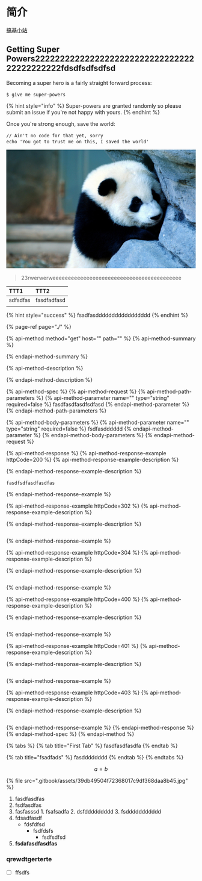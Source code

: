 # 简介
 [搞基小站](http://www.linkais.com)
## Getting Super Powers2222222222222222222222222222222222222222222fdsdfsdfsdfsd

Becoming a super hero is a fairly straight forward process:

```text
$ give me super-powers
```

{% hint style="info" %}
Super-powers are granted randomly so please submit an issue if you're not happy with yours.
{% endhint %}

Once you're strong enough, save the world:

```text
// Ain't no code for that yet, sorry
echo 'You got to trust me on this, I saved the world'
```

![](.gitbook/assets/39db49504f72368017c9df368daa8b45.jpg)

> 23rwerwerweeeeeeeeeeeeeeeeeeeeeeeeeeeeeeeeeeeeeeeeee

| TTT1 | TTT2 |
| :--- | :--- |
| sdfsdfas | fasdfadfasd |
|  |  |

{% hint style="success" %}
fsadfasddddddddddddddddd
{% endhint %}

{% page-ref page="./" %}

{% api-method method="get" host="" path="" %}
{% api-method-summary %}

{% endapi-method-summary %}

{% api-method-description %}

{% endapi-method-description %}

{% api-method-spec %}
{% api-method-request %}
{% api-method-path-parameters %}
{% api-method-parameter name="" type="string" required=false %}
fasdfasdfasdfsdfasd
{% endapi-method-parameter %}
{% endapi-method-path-parameters %}

{% api-method-body-parameters %}
{% api-method-parameter name="" type="string" required=false %}
fsdfasdddddd
{% endapi-method-parameter %}
{% endapi-method-body-parameters %}
{% endapi-method-request %}

{% api-method-response %}
{% api-method-response-example httpCode=200 %}
{% api-method-response-example-description %}

{% endapi-method-response-example-description %}

```text
fasdfsdfasdfasdfas
```
{% endapi-method-response-example %}

{% api-method-response-example httpCode=302 %}
{% api-method-response-example-description %}

{% endapi-method-response-example-description %}

```text

```
{% endapi-method-response-example %}

{% api-method-response-example httpCode=304 %}
{% api-method-response-example-description %}

{% endapi-method-response-example-description %}

```text

```
{% endapi-method-response-example %}

{% api-method-response-example httpCode=400 %}
{% api-method-response-example-description %}

{% endapi-method-response-example-description %}

```text

```
{% endapi-method-response-example %}

{% api-method-response-example httpCode=401 %}
{% api-method-response-example-description %}

{% endapi-method-response-example-description %}

```text

```
{% endapi-method-response-example %}

{% api-method-response-example httpCode=403 %}
{% api-method-response-example-description %}

{% endapi-method-response-example-description %}

```text

```
{% endapi-method-response-example %}
{% endapi-method-response %}
{% endapi-method-spec %}
{% endapi-method %}

{% tabs %}
{% tab title="First Tab" %}
fasdfasdfasdfa
{% endtab %}

{% tab title="fsadfads" %}
fasdddddddd
{% endtab %}
{% endtabs %}

$$
a = b
$$

{% file src=".gitbook/assets/39db49504f72368017c9df368daa8b45.jpg" %}

1. fasdfasdfas
2. fsdfasdfas
3. fasfasssd 1. fsafsadfa 2. dsfddddddddd 3. fsddddddddddd
4. fdsadfasdf
   * fdsfdfsd
     * fsdfdsfs
       * fsdfsdfsd
5. **fsdafasdfasdfas**

### qrewdtgerterte

* [ ] ffsdfs

